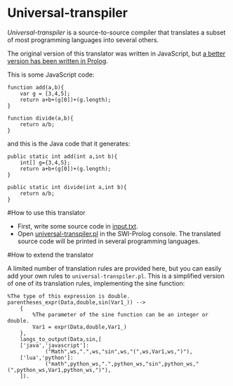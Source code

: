 # Universal-transpiler

*Universal-transpiler* is a source-to-source compiler that translates a subset of most programming languages into several others.

The original version of this translator was written in JavaScript, but [a better version has been written in Prolog](universal-transpiler.pl).

This is some JavaScript code:

	function add(a,b){
		var g = [3,4,5];
		return a+b+(g[0])+(g.length);
	} 

	function divide(a,b){
		return a/b;
	}

and this is the Java code that it generates:

	public static int add(int a,int b){
		int[] g={3,4,5};
		return a+b+(g[0])+(g.length);
	} 
	 
	public static int divide(int a,int b){
		return a/b;
	}

#How to use this translator
* First, write some source code in [input.txt](https://github.com/jarble/universal-transpiler/tree/master/prolog/input.txt). 
* Open [universal-transpiler.pl](https://github.com/jarble/universal-transpiler/tree/master/prolog/universal_transpiler.pl) in the SWI-Prolog console. The translated source code will be printed in several programming languages.

#How to extend the translator

A limited number of translation rules are provided here, but you can easily add your own rules to `universal-transpiler.pl`.
This is a simplified version of one of its translation rules, implementing the sine function:

	%The type of this expression is double.
	parentheses_expr(Data,double,sin(Var1_)) -->
        {
			%The parameter of the sine function can be an integer or double.
			Var1 = expr(Data,double,Var1_)
		},
        langs_to_output(Data,sin,[
        ['java','javascript']:
                ("Math",ws,".",ws,"sin",ws,"(",ws,Var1,ws,")"),
        ['lua','python']:
                ("math",python_ws,".",python_ws,"sin",python_ws,"(",python_ws,Var1,python_ws,")"),
        ]).

